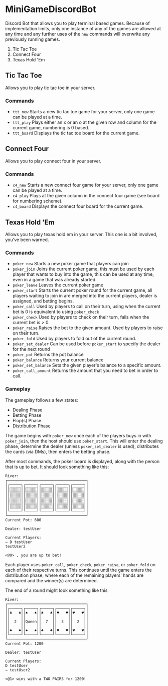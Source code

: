# MiniGameDiscordBot
Discord Bot that allows you to play terminal based games. Because of implementation limits, only one instance of any of the games are allowed at any time and any further uses of the `new` commands will overwrite any previously running games.

1. Tic Tac Toe
2. Connect Four
3. Texas Hold 'Em

## Tic Tac Toe
Allows you to play tic tac toe in your server.

### Commands
- `ttt_new` Starts a new tic tac toe game for your server, only one game can be played at a time.
- `ttt_play` Plays either an x or an o at the given row and column for the current game, numbering is 0 based.
- `ttt_board` Displays the tic tac toe board for the current game.

## Connect Four
Allows you to play connect four in your server.

### Commands
- `c4_new` Starts a new connect four game for your server, only one game can be played at a time.
- `c4_play` Plays at the given column in the connect four game (see board for numbering scheme).
- `c4_board` Displays the connect four board for the current game.

## Texas Hold 'Em
Allows you to play texas hold em in your server. This one is a bit involved, you've been warned.

### Commands
- `poker_new` Starts a new poker game that players can join
- `poker_join` Joins the current poker game, this must be used by each player that wants to buy into the game, this can be used at any time, even in a game that was already started.
- `poker_leave` Leaves the current poker game
- `poker_start` Starts the current poker round for the current game, all players waiting to join in are merged into the current players, dealer is assigned, and betting begins.
- `poker_call`  Used by players to call on their turn, using when the current bet is 0 is equivalent to using `poker_check`
- `poker_check` Used by players to check on their turn, fails when the current bet is > 0.
- `poker_raise` Raises the bet to the given amount. Used by players to raise on their turn.
- `poker_fold` Used by players to fold out of the current round.
- `poker_set_dealer` Can be used before `poker_start` to specify the dealer for the next round
- `poker_pot` Returns the pot balance
- `poker_balance` Returns your current balance
- `poker_set_balance` Sets the given player's balance to a specific amount.
- `poker_call_amount` Returns the amount that you need to bet in order to call.

### Gameplay
The gameplay follows a few states:
- Dealing Phase
- Betting Phase
- Flop(s) Phase
- Distribution Phase
  
The game begins with `poker_new` once each of the players buys in with `poker_join`, then the host should use `poker_start`. This will enter the dealing phase, determine the dealer (unless `poker_set_dealer` is used), distributes the cards (via DMs), then enters the betting phase.

After most commands, the poker board is displayed, along with the person that is up to bet. It should look something like this:
```
River:
┌───────────────────────────────────┐
│┌─────┐┌─────┐┌─────┐┌─────┐┌─────┐│
││░░░░░││░░░░░││░░░░░││░░░░░││░░░░░││
││░░░░░││░░░░░││░░░░░││░░░░░││░░░░░││
││░░░░░││░░░░░││░░░░░││░░░░░││░░░░░││
││░░░░░││░░░░░││░░░░░││░░░░░││░░░░░││
││░░░░░││░░░░░││░░░░░││░░░░░││░░░░░││
│└─────┘└─────┘└─────┘└─────┘└─────┘│
└───────────────────────────────────┘
Current Pot: 600

Dealer: testUser

Current Players:
⇒ D testUser
testUser2

<@0> , you are up to bet!
```

Each player uses `poker_call`, `poker_check`, `poker_raise`, or `poker_fold` on each of their respective turns. This continues until the game enters the distribution phase, where each of the remaining players' hands are compared and the winner(s) are determined.

The end of a round might look something like this

```
River:
┌───────────────────────────────────┐
│┌─────┐┌─────┐┌─────┐┌─────┐┌─────┐│
││♣   ♣││♠   ♠││♣   ♣││♥   ♥││♥   ♥││
││     ││     ││     ││     ││     ││
││  2  ││Queen││  7  ││  3  ││  2  ││
││     ││     ││     ││     ││     ││
││♣   ♣││♠   ♠││♣   ♣││♥   ♥││♥   ♥││
│└─────┘└─────┘└─────┘└─────┘└─────┘│
└───────────────────────────────────┘
Current Pot: 1200

Dealer: testUser

Current Players:
D testUser
⇒ testUser2

<@1> wins with a TWO PAIRS for 1200!
```